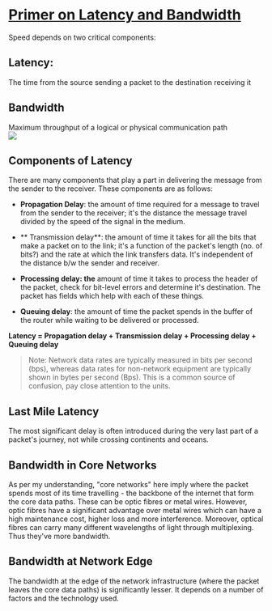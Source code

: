 # [Primer on Latency and Bandwidth](https://hpbn.co/primer-on-latency-and-bandwidth/)

Speed depends on two critical components:

## Latency:

The time from the source sending a packet to the destination receiving it

## Bandwidth

Maximum throughput of a logical or physical communication path  
![](https://hpbn.co/assets/diagrams/3394fb4dab93efdd5e49475316c9496f.svg)

## Components of Latency

There are many components that play a part in delivering the message from the sender to the receiver. These components are as follows:

* **Propagation Delay**: the amount of time required for a message to travel from the sender to the receiver; it's the distance the message travel divided by the speed of the signal in the medium.

* ** Transmission delay**: the amount of time it takes for all the bits that make a packet on to the link; it's a function of the packet's length \(no. of bits?\) and the rate at which the link transfers data. It's independent of the distance b/w the sender and receiver.

* **Processing delay: the** amount of time it takes to process the header of the packet, check for bit-level errors and determine it's destination. The packet has fields which help with each of these things.

* **Queuing delay**: the amount of time the packet spends in the buffer of the router while waiting to be delivered or processed.

**Latency = Propagation delay + Transmission delay + Processing delay + Queuing delay**

> Note: Network data rates are typically measured in bits per second \(bps\), whereas data rates for non-network equipment are typically shown in bytes per second \(Bps\). This is a common source of confusion, pay close attention to the units.

## Last Mile Latency

The most significant delay is often introduced during the very last part of a packet's journey, not while crossing continents and oceans.

## Bandwidth in Core Networks

As per my understanding, "core networks" here imply where the packet spends most of its time travelling - the backbone of the internet that form the core data paths. These can be optic fibres or metal wires. However, optic fibres have a significant advantage over metal wires which can have a high maintenance cost,   higher loss and more interference. Moreover, optical fibres can carry many different wavelengths of light through multiplexing. Thus they've more bandwidth.

## Bandwidth at Network Edge

The bandwidth at the edge of the network infrastructure \(where the packet leaves the core data paths\) is significantly lesser. It depends on a number of factors and the technology used.

